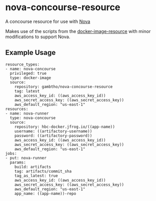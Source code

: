 # nova-concourse-resource

A concourse resource for use with [Nova](http://gilt-nova.readthedocs.io/en/latest/)

Makes use of the scripts from the [docker-image-resource](https://github.com/concourse/docker-image-resource) with minor modifications to support Nova.

## Example Usage

```
resource_types:
- name: nova-concourse
  privileged: true
  type: docker-image
  source:
    repository: gambtho/nova-concourse-resource
    tag: latest
    aws_access_key_id: ((aws_access_key_id))
    aws_secret_access_key: ((aws_secret_access_key))
    aws_default_region: "us-east-1"
resources:
- name: nova-runner
  type: nova-concourse
  source:
    repository: hbc-docker.jfrog.io/((app-name))
    username: ((artifactory-username))
    password: ((artifactory-password))
    aws_access_key_id: ((aws_access_key_id))
    aws_secret_access_key: ((aws_secret_access_key))
    aws_default_region: "us-east-1"
jobs: 
- put: nova-runner
  params:
    build: artifacts
    tag: artifacts/commit_sha
    tag_as_latest: true
    aws_access_key_id: ((aws_access_key_id))
    aws_secret_access_key: ((aws_secret_access_key))
    aws_default_region: "us-east-1"
    app_name: ((app-name))-repo
```
